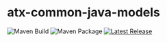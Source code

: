 # atx-common-java-models

![Maven Build](https://github.com/algotradeX/atx-common-java-models/workflows/Maven%20Build%20and%20Test/badge.svg)
![Maven Package](https://github.com/algotradeX/atx-common-java-models/workflows/Maven%20Package/badge.svg)
[![Latest Release](https://img.shields.io/github/v/release/algoTradeX/atx-common-java-models?include_prereleases&label=Latest%20Release&style=plastic)](https://gitHub.com/algotradeX/atx-common-java-models/releases/)


